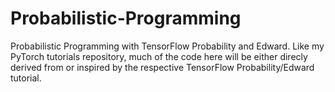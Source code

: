# Probabilistic-Programming
Probabilistic Programming with TensorFlow Probability and Edward. Like my PyTorch tutorials repository, much of the code here will be either direcly derived from or inspired by the respective TensorFlow Probability/Edward tutorial. 

